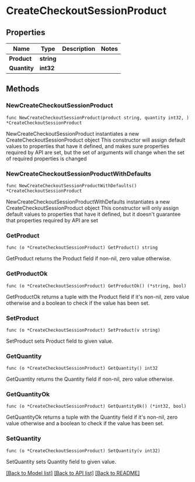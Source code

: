 # CreateCheckoutSessionProduct

## Properties

Name | Type | Description | Notes
------------ | ------------- | ------------- | -------------
**Product** | **string** |  | 
**Quantity** | **int32** |  | 

## Methods

### NewCreateCheckoutSessionProduct

`func NewCreateCheckoutSessionProduct(product string, quantity int32, ) *CreateCheckoutSessionProduct`

NewCreateCheckoutSessionProduct instantiates a new CreateCheckoutSessionProduct object
This constructor will assign default values to properties that have it defined,
and makes sure properties required by API are set, but the set of arguments
will change when the set of required properties is changed

### NewCreateCheckoutSessionProductWithDefaults

`func NewCreateCheckoutSessionProductWithDefaults() *CreateCheckoutSessionProduct`

NewCreateCheckoutSessionProductWithDefaults instantiates a new CreateCheckoutSessionProduct object
This constructor will only assign default values to properties that have it defined,
but it doesn't guarantee that properties required by API are set

### GetProduct

`func (o *CreateCheckoutSessionProduct) GetProduct() string`

GetProduct returns the Product field if non-nil, zero value otherwise.

### GetProductOk

`func (o *CreateCheckoutSessionProduct) GetProductOk() (*string, bool)`

GetProductOk returns a tuple with the Product field if it's non-nil, zero value otherwise
and a boolean to check if the value has been set.

### SetProduct

`func (o *CreateCheckoutSessionProduct) SetProduct(v string)`

SetProduct sets Product field to given value.


### GetQuantity

`func (o *CreateCheckoutSessionProduct) GetQuantity() int32`

GetQuantity returns the Quantity field if non-nil, zero value otherwise.

### GetQuantityOk

`func (o *CreateCheckoutSessionProduct) GetQuantityOk() (*int32, bool)`

GetQuantityOk returns a tuple with the Quantity field if it's non-nil, zero value otherwise
and a boolean to check if the value has been set.

### SetQuantity

`func (o *CreateCheckoutSessionProduct) SetQuantity(v int32)`

SetQuantity sets Quantity field to given value.



[[Back to Model list]](../README.md#documentation-for-models) [[Back to API list]](../README.md#documentation-for-api-endpoints) [[Back to README]](../README.md)


